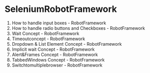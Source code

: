 # SeleniumRobotFramework
1. How to handle input boxes - RobotFramework 
2. How to handle radio buttons and Checkboxes - RobotFramework
3. Wait Concept - RobotFramework
4. Timeoutconcept - RobotFramework
5. Dropdown & List Element Concept - RobotFramework
6. Implicit wait Concept - RobotFramework
7. Alert&Frames Concept - RobotFramework
8. TabbedWindows Concept - RobotFramework
9. Switchtomultiplebrowser - RobotFramework
